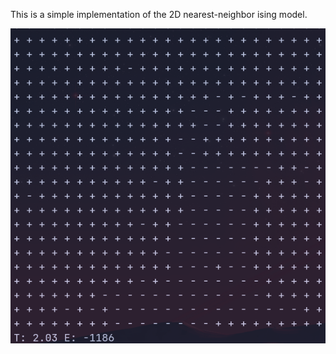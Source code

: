 This is a simple implementation of the 2D nearest-neighbor ising model.

![Phase Transition](phase_transition.gif)

